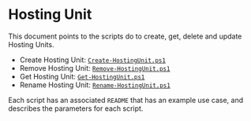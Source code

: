 # Hosting Unit
This document points to the scripts do to create, get, delete and update Hosting Units.

- Create Hosting Unit: [`Create-HostingUnit.ps1`](./Create%20Hosting%20Unit/)
- Remove Hosting Unit: [`Remove-HostingUnit.ps1`](./Remove%20Hosting%20Unit/)
- Get Hosting Unit: [`Get-HostingUnit.ps1`](./Get%20Hosting%20Unit/)
- Rename Hosting Unit: [`Rename-HostingUnit.ps1`](./Rename%20Hosting%20Unit/)

Each script has an associated `README` that has an example use case, and describes the parameters for each script.